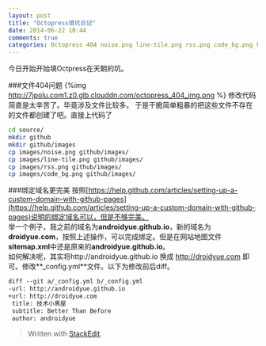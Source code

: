 ```yaml
---
layout: post
title: "Octopress填坑日记"
date: 2014-06-22 10:44
comments: true
categories: Octopress 404 noise.png line-tile.png rss.png code_bg.png 域名绑定 domain sitemap sitemap.xml _config.yml
---
```


今日开始开始填Octpress在天朝的坑。
<!--more-->
###文件404问题
{%img http://7jpolu.com1.z0.glb.clouddn.com/octopress_404_img.png %}
修改代码简直是太辛苦了。毕竟涉及文件比较多。
于是干脆简单粗暴的把这些文件不存在的文件都创建了吧。直接上代码了
```bash
cd source/
mkdir github
mkdir github/images
cp images/noise.png github/images/
cp images/line-tile.png github/images/
cp images/rss.png github/images/
cp images/code_bg.png github/images/
```

###绑定域名更完美
按照[https://help.github.com/articles/setting-up-a-custom-domain-with-github-pages](https://help.github.com/articles/setting-up-a-custom-domain-with-github-pages)说明的绑定域名可以，但是不够完美。   
举一个例子，我之前的域名为**androidyue.github.io**，新的域名为**droidyue.com**，按照上述操作，可以完成绑定。但是在网站地图文件**sitemap.xml**中还是原来的**androidyue.github.io**。   
如何解决呢，其实将http://androidyue.github.io 换成 http://droidyue.com 即可。修改**_config.yml**文件。以下为修改前后diff。
```xml
diff --git a/_config.yml b/_config.yml
-url: http://androidyue.github.io
+url: http://droidyue.com
 title: 技术小黑屋
 subtitle: Better Than Before
 author: androidyue 
```

> Written with [StackEdit](https://stackedit.io/).
